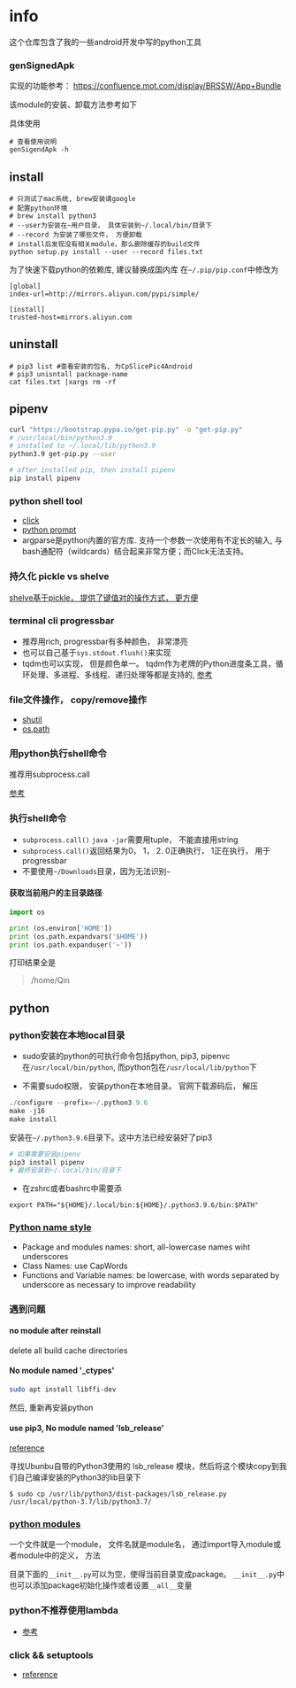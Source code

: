 # info
这个仓库包含了我的一些android开发中写的python工具

### genSignedApk
实现的功能参考： https://confluence.mot.com/display/BRSSW/App+Bundle

该module的安装、卸载方法参考如下

具体使用
```shell
# 查看使用说明
genSigendApk -h
```

## install
```shell
# 只测试了mac系统, brew安装请google
# 配置python环境
# brew install python3
# --user为安装在~用户目录， 具体安装到~/.local/bin/目录下
# --record 为安装了哪些文件， 方便卸载
# install后发现没有相关module，那么删除缓存的build文件
python setup.py install --user --record files.txt
```
为了快速下载python的依赖库, 建议替换成国内库
在`~/.pip/pip.conf`中修改为
```
[global]
index-url=http://mirrors.aliyun.com/pypi/simple/

[install]
trusted-host=mirrors.aliyun.com
```
## uninstall
```shell
# pip3 list #查看安装的包名, 为CpSlicePic4Android
# pip3 unisntall packnage-name
cat files.txt |xargs rm -rf
```

## pipenv
```bash
curl "https://bootstrap.pypa.io/get-pip.py" -o "get-pip.py"
# /usr/local/bin/python3.9
# installed to ~/.local/lib/python3.9
python3.9 get-pip.py --user

# after installed pip, then install pipenv
pip install pipenv
```

### python shell tool
- [click](https://rich.readthedocs.io/en/stable/introduction.html)
- [python prompt](https://python-prompt-toolkit.readthedocs.io/en/latest/pages/asking_for_input.html#history)
- argparse是python内置的官方库. 支持一个参数一次使用有不定长的输入, 与bash通配符（wildcards）结合起来非常方便；而Click无法支持。

### 持久化 pickle vs shelve
[shelve基于pickle， 提供了键值对的操作方式， 更方便](https://stackoverflow.com/questions/4103430/what-is-the-difference-between-pickle-and-shelve)

### terminal cli progressbar
- 推荐用rich, progressbar有多种颜色， 非常漂亮
- 也可以自己基于`sys.stdout.flush()`来实现
- tqdm也可以实现， 但是颜色单一。 tqdm作为老牌的Python进度条工具，循环处理、多进程、多线程、递归处理等都是支持的, 
[参考](https://www.cnblogs.com/liuzaoqi/p/13041394.html)
  
### file文件操作， copy/remove操作
- [shutil](https://docs.python.org/3.9/library/shutil.html)
- [os.path](https://docs.python.org/3.9/library/os.path.html)

### 用python执行shell命令
推荐用subprocess.call

[参考](https://www.cnblogs.com/wqbin/p/11759396.html)

### 执行shell命令
- `subprocess.call()` `java -jar`需要用tuple， 不能直接用string
- `subprocess.call()`返回结果为0， 1， 2. 0正确执行， 1正在执行， 用于progressbar
- 不要使用`~/Downloads`目录，因为无法识别`~`

#### 获取当前用户的主目录路径
```python
import os

print (os.environ['HOME'])
print (os.path.expandvars('$HOME'))
print (os.path.expanduser('~'))
```
打印结果全是
> /home/Qin

## python
### python安装在本地local目录
- sudo安装的python的可执行命令包括python, pip3, pipenvc在`/usr/local/bin/python`,
而python包在`/usr/local/lib/python`下
  
- 不需要sudo权限， 安装python在本地目录。 官网下载源码后， 解压
```python
./configure --prefix=~/.python3.9.6
make -j16
make install
```
安装在`~/.python3.9.6`目录下。这中方法已经安装好了pip3

```python
# 如果需要安装pipenv
pip3 install pipenv
# 最终安装到~/.local/bin/目录下
```
- 在zshrc或者bashrc中需要添
```
export PATH="${HOME}/.local/bin:${HOME}/.python3.9.6/bin:$PATH"
```

### [Python name style](https://www.python.org/dev/peps/pep-0008/#package-and-module-names)
- Package and modules names: short, all-lowercase names wiht underscores 
- Class Names: use CapWords
- Functions and Variable names: be lowercase, with words separated by underscore as necessary to improve readability

### 遇到问题
####  no module after reinstall
delete all build cache directories

#### No module named '_ctypes'
```bash
sudo apt install libffi-dev

```
然后, 重新再安装python

#### use pip3, No module named 'lsb_release'
[reference](https://www.pynote.net/archives/592)

寻找Ubunbu自带的Python3使用的 lsb_release 模块，然后将这个模块copy到我们自己编译安装的Python3的lib目录下

```shell
$ sudo cp /usr/lib/python3/dist-packages/lsb_release.py /usr/local/python-3.7/lib/python3.7/
```


### [python modules](https://docs.python.org/3/tutorial/modules.html)
一个文件就是一个module， 文件名就是module名， 
通过import导入module或者module中的定义， 方法

目录下面的`__init__.py`可以为空，使得当前目录变成package。
`__init__.py`中也可以添加package初始化操作或者设置`__all__`变量


### python不推荐使用lambda
- [参考](https://www.python.org/dev/peps/pep-0008/)


### click && setuptools
- [reference](https://click.palletsprojects.com/en/8.0.x/setuptools/)
